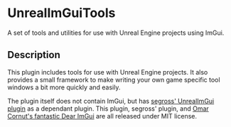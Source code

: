 # UnrealImGuiTools
A set of tools and utilities for use with Unreal Engine projects using ImGui.

## Description
This plugin includes tools for use with Unreal Engine projects. It also provides a small framework to make writing your own game specific tool windows a bit more quickly and easily.

The plugin itself does not contain ImGui, but has [segross' UnrealImGui plugin](https://github.com/segross/UnrealImGui) as a dependant plugin. This plugin, segross' plugin, and [Omar Cornut's fantastic Dear ImGui](https://github.com/ocornut/imgui) are all released under MIT license.
